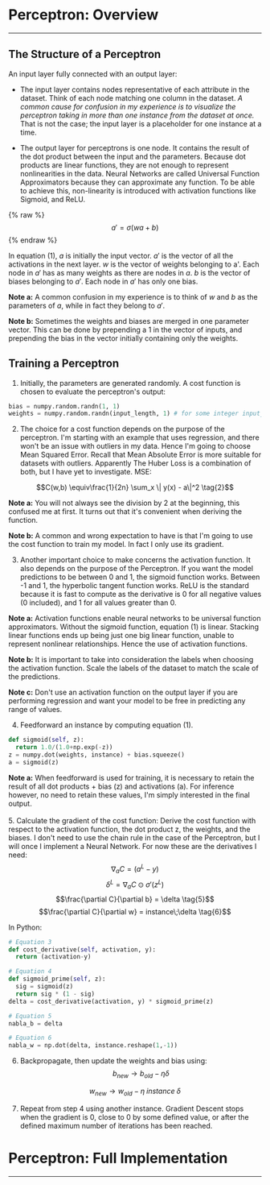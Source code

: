 ﻿

# Perceptron: Overview
***
## The Structure of a Perceptron
An input layer fully connected with an output layer: 

- The input layer contains nodes representative of each attribute in the dataset. Think of each node matching one column in the dataset. *A common cause for confusion in my experience is to visualize the perceptron taking in more than one instance from the dataset at once.* That is not the case; the input layer is a placeholder for one instance at a time.


- The output layer for perceptrons is one node. It contains the result of the dot product between the input and the parameters. Because dot products are linear functions, they are not enough to represent nonlinearities in the data. Neural Networks are called Universal Function Approximators because they can approximate any function. To be able to achieve this, non-linearity is introduced with activation functions like Sigmoid, and ReLU.


{% raw %}
$$a' = \sigma(w a + b) \tag{1}$$
{% endraw %}

In equation (1), $a$ is initially the input vector. $a'$ is the vector of all the activations in the next layer. $w$ is the vector of weights belonging to a'. Each node in $a'$ has as many weights as there are nodes in $a$. $b$ is the vector of biases belonging to $a'$. Each node in $a'$ has only one bias. 

**Note a:** A common confusion in my experience is to think of $w$ and $b$ as the parameters of $a$, while in fact they belong to $a'$.

**Note b:** Sometimes the weights and biases are merged in one parameter vector. This can be done by prepending a 1 in the vector of inputs, and prepending the bias in the vector initially containing only the weights. 

## Training a Perceptron
1. Initially, the parameters are generated randomly. A cost function is chosen to evaluate the perceptron's output:
```python
bias = numpy.random.randn(1, 1)
weights = numpy.random.randn(input_length, 1) # for some integer input_length
```  
2. The choice for a cost function depends on the purpose of the perceptron. I'm starting with an example that uses regression, and there won't be an issue with outliers in my data. Hence I'm going to choose Mean Squared Error. Recall that Mean Absolute Error is more suitable for datasets with outliers. Apparently The Huber Loss is a combination of both, but I have yet to investigate. MSE: 

$$C(w,b) \equiv\frac{1}{2n} \sum_x \| y(x) - a\|^2 \tag{2}$$

**Note a:** You will not always see the division by 2 at the beginning, this confused me at first. It turns out that it's convenient when deriving the function. 

**Note b:** A common and wrong expectation to have is that I'm going to use the cost function to train my model. In fact I only use its gradient.
 
3. Another important choice to make concerns the activation function. It also depends on the purpose of the Perceptron. If you want the model predictions to be between 0 and 1, the sigmoid function works. Between -1 and 1, the hyperbolic tangent function works. ReLU is the standard because it is fast to compute as the derivative is 0 for all negative values (0 included), and 1 for all values greater than 0.

**Note a:** Activation functions enable neural networks to be universal function approximators. Without the sigmoid function, equation (1) is linear. Stacking linear functions ends up being just one big linear function, unable to represent nonlinear relationships. Hence the use of activation functions.

**Note b:** It is important to take into consideration the labels when choosing the activation function. Scale the labels of the dataset to match the scale of the predictions. 

**Note c:** Don't use an activation function on the output layer if you are performing regression and want your model to be free in predicting any range of values.

4. Feedforward an instance by computing equation (1).
```python
def sigmoid(self, z):
  return 1.0/(1.0+np.exp(-z))
z = numpy.dot(weights, instance) + bias.squeeze()
a = sigmoid(z)
``` 
**Note a:** When feedforward is used for training, it is necessary to retain the result of all dot products + bias (z) and activations (a). For inference however, no need to retain these values, I'm simply interested in the final output.
<br/><br/>
5. Calculate the gradient of the cost function: Derive the cost function with respect to the activation function, the dot product z, the weights, and the biases. I don't need to use the chain rule in the case of the Perceptron, but I will once I implement a Neural Network. For now these are the derivatives I need:
$$\nabla_a C = (a^L-y) \tag{3}$$
$$\delta^L = \nabla_a C \odot \sigma'(z^L) \tag{4}$$
$$\frac{\partial C}{\partial b} = \delta \tag{5}$$
$$\frac{\partial C}{\partial w} = instance\;\delta \tag{6}$$

In Python:
```python
# Equation 3
def cost_derivative(self, activation, y):
  return (activation-y)

# Equation 4
def sigmoid_prime(self, z):
  sig = sigmoid(z)
  return sig * (1 - sig)
delta = cost_derivative(activation, y) * sigmoid_prime(z)

# Equation 5
nabla_b = delta

# Equation 6
nabla_w = np.dot(delta, instance.reshape(1,-1))
```

6. Backpropagate, then update the weights and bias using:
$$b_{new} \rightarrow b_{old}-\eta \delta \tag{7}$$

$$w_{new} \rightarrow w_{old}-\eta \;instance\;\delta \tag{8}$$

7. Repeat from step 4 using another instance. Gradient Descent stops when the gradient is 0, close to 0 by some defined value, or after the defined maximum number of iterations has been reached.

# Perceptron: Full Implementation
***


```python

```

